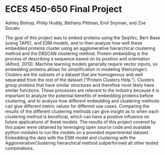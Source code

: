 # ECES 450-650 Final Project
Ashley Bishop, Philip Huddy, Bethany Pittman, Emil Snyman, and Zoe Sucato

The goal of this project was to embed proteins using the SeqVec, Bert-Base (using TAPE), and ESM models, and to then analyze how well these embedded proteins cluster using an agglomerative hierarchical clustering method and the DBSCAN clustering method.  Protein embedding is the process of describing a sequence based on its position and orientation (Alford, 2013). Machine learning models generally require vector inputs, so embedding proteins allows for simplification in modeling (Heinzinger). Clusters are the subsets of a dataset that are homogenous and well separated from the rest of the dataset (“Protein Clusters Help.”). Clusters group proteins that have similar structures and therefore most likely have similar functions. These processes are relevant to the industry because it is important to analyze the potential benefits of embedding proteins before clustering, and to analyze how different embedding and clustering methods can give different metric values for different use cases. Comparing the results of the different clustering methods can give insight as to when each clustering method is beneficial, which can have a positive influence on future applications of these models. The results of this project covered by this paper were obtained by leveraging open source code and available python modules to run the models on a provided experimental dataset. Embedding the data with the ESM model and clustering with the AgglomerativeClustering hierarchical method outperformed all other tested combinations.

